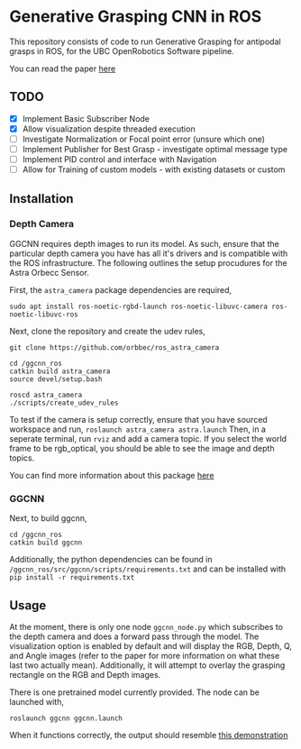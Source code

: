 # Generative Grasping CNN in ROS
This repository consists of code to run Generative Grasping for antipodal grasps in ROS, for the UBC OpenRobotics Software pipeline.

You can read the paper [here](https://arxiv.org/abs/1804.05172)

## TODO

- [x] Implement Basic Subscriber Node
- [x] Allow visualization despite threaded execution
- [ ] Investigate Normalization or Focal point error (unsure which one)
- [ ] Implement Publisher for Best Grasp - investigate optimal message type
- [ ] Implement PID control and interface with Navigation
- [ ] Allow for Training of custom models - with existing datasets or custom

## Installation

### Depth Camera

GGCNN requires depth images to run its model. As such, ensure that the particular depth camera you have has all it's drivers and is compatible with the ROS infrastructure. 
The following outlines the setup procudures for the Astra Orbecc Sensor. 

First, the `astra_camera` package dependencies are required, 

`sudo apt install ros-noetic-rgbd-launch ros-noetic-libuvc-camera ros-noetic-libuvc-ros`


Next, clone the repository and create the udev rules, 
```cd /ggcnn_ros/src
git clone https://github.com/orbbec/ros_astra_camera

cd /ggcnn_ros
catkin build astra_camera
source devel/setup.bash

roscd astra_camera
./scripts/create_udev_rules

```

To test if the camera is setup correctly, ensure that you have sourced workspace and run, 
`roslaunch astra_camera astra.launch`
Then, in a seperate terminal, run `rviz` and add a camera topic. If you select the world frame to be rgb_optical, you should be able to see the image and depth topics. 


You can  find more information about this package [here](http://wiki.ros.org/astra_camera)


### GGCNN
Next, to build ggcnn, 

```
cd /ggcnn_ros
catkin build ggcnn
```

Additionally, the python dependencies can be found in `/ggcnn_ros/src/ggcnn/scripts/requirements.txt` and can be installed with `pip install -r requirements.txt`

## Usage

At the moment, there is only one node `ggcnn_node.py` which subscribes to the depth camera and does a forward pass through the model. The visualization option is enabled by default and will display the RGB, Depth, Q, and Angle images (refer to the paper for more information on what these last two actually mean). Additionally, it will attempt to overlay the grasping rectangle on the RGB and Depth images.

There is one pretrained model currently provided. The node can be launched with, 
```
roslaunch ggcnn ggcnn.launch
```

When it functions correctly, the output should resemble [this demonstration](https://www.youtube.com/watch?v=7nOoxuGEcxA&ab_channel=DougMorrison)
